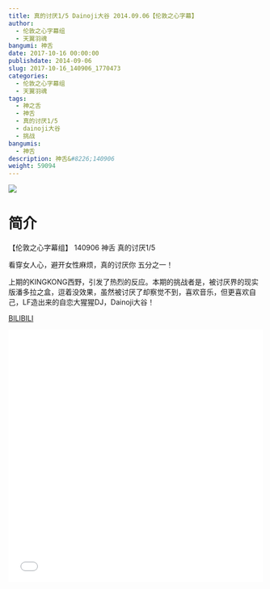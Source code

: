 ```yaml
---
title: 真的讨厌1/5 Dainoji大谷 2014.09.06【伦敦之心字幕】
author: 
  - 伦敦之心字幕组
  - 天翼羽魂
bangumi: 神舌
date: 2017-10-16 00:00:00
publishdate: 2014-09-06
slug: 2017-10-16_140906_1770473
categories: 
  - 伦敦之心字幕组
  - 天翼羽魂
tags: 
  - 神之舌
  - 神舌
  - 真的讨厌1/5
  - dainoji大谷
  - 挑战
bangumis: 
  - 神舌
description: 神舌&#8226;140906
weight: 59094
---
```


![](https://i.imgur.com/Uk5VWe2.jpg)

# 简介  
【伦敦之心字幕组】 140906 神舌 真的讨厌1/5


看穿女人心，避开女性麻烦，真的讨厌你 五分之一！


上期的KINGKONG西野，引发了热烈的反应。本期的挑战者是，被讨厌界的现实版潘多拉之盒，逗着没效果，虽然被讨厌了却察觉不到，喜欢音乐，但更喜欢自己，LF造出来的自恋大猩猩DJ，Dainoji大谷！

  [BILIBILI](https://www.bilibili.com/video/av1770473/)


<div class="vcontainer">  <iframe class='video' src="//www.bilibili.com/blackboard/player.html?aid=1770473" width="100%" height="500" frameborder="0" allowfullscreen="allowfullscreen"></iframe></div>

